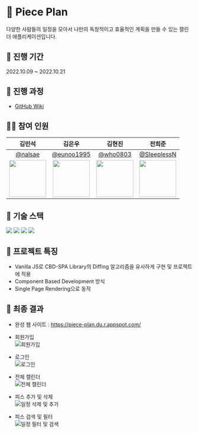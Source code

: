 # 📆 Piece Plan

다양한 사람들의 일정을 모아서 나만의 독창적이고 효율적인 계획을 만들 수 있는 캘린더 애플리케이션입니다.

## 📅 진행 기간

2022.10.09 ~ 2022.10.21

## 🚩 진행 과정

* [GitHub Wiki](https://github.com/Company-People/Piece-Plan/wiki)

## 👨‍💻 참여 인원

|   김민석   |   김은우   |   김현진   |   전희준   |
|:----------:|:----------:|:----------:|:----------:|
|[@nalsae](https://github.com/nalsae)|[@eunoo1995](https://github.com/eunoo1995)|[@who0803](https://github.com/who0803)|[@SleeplessN](https://github.com/SleeplessN)|
|<img src="https://avatars.githubusercontent.com/nalsae" width="100">|<img src="https://avatars.githubusercontent.com/eunoo1995" width="100">|<img src="https://avatars.githubusercontent.com/who0803" width="100">|<img src="https://avatars.githubusercontent.com/SleeplessN" width="100">|

## 🔧 기술 스택

<img src="https://img.shields.io/badge/HTML5-E34F26?style=for-the-badge&logo=html5&logoColor=white"> <img src="https://img.shields.io/badge/CSS3-1572B6?style=for-the-badge&logo=css3&logoColor=white"> <img src="https://img.shields.io/badge/JavaScript-F7DF1E?style=for-the-badge&logo=javascript&logoColor=black"> <img src="https://img.shields.io/badge/Figma-F24E1E?style=for-the-badge&logo=figma&logoColor=white">

## 👋 프로젝트 특징
* Vanilla JS로 CBD-SPA Library의 Diffing 알고리즘을 유사하게 구현 및 프로젝트에 적용
* Component Based Development 방식
* Single Page Rendering으로 동작

## 📝 최종 결과

* 완성 웹 사이트 : https://piece-plan.du.r.appspot.com/

* 회원가입<br>
![회원가입](https://user-images.githubusercontent.com/101828759/197462781-36d62dc0-56ee-4b7c-9de6-3681b1edddee.gif)

* 로그인<br>
![로그인](https://user-images.githubusercontent.com/101828759/197462795-7b787ca8-c6a5-4924-85e4-1254ced1c5fb.gif)

* 전체 캘린더<br>
![전체 캘린더](https://user-images.githubusercontent.com/101828759/197462834-317a3420-571c-4bd6-aa02-86bde09d2286.gif)

* 피스 추가 및 삭제<br>
![일정 삭제 및 추가](https://user-images.githubusercontent.com/101828759/197462861-ba4c0513-7414-451b-bbc1-8aa444e8ccad.gif)

* 피스 검색 및 필터<br>
![일정 필터 및 검색](https://user-images.githubusercontent.com/101828759/197462891-c732193a-62e8-4eab-bbbc-a7daea46e7a9.gif)
